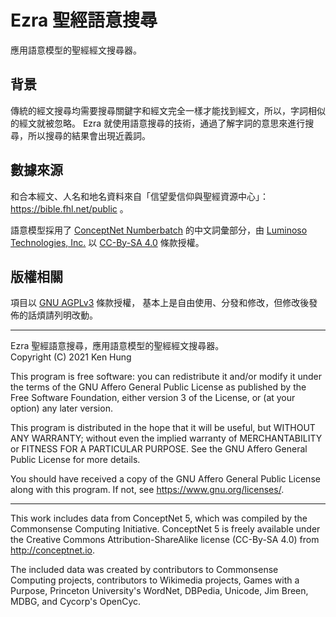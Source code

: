 # Ezra 聖經語意搜尋

應用語意模型的聖經經文搜尋器。

## 背景

傳統的經文搜尋均需要搜尋關鍵字和經文完全一樣才能找到經文，所以，字詞相似的經文就被忽略。
Ezra 就使用語意搜尋的技術，通過了解字詞的意思來進行搜尋，所以搜尋的結果會出現近義詞。

## 數據來源

和合本經文、人名和地名資料來自「信望愛信仰與聖經資源中心」：https://bible.fhl.net/public 。

語意模型採用了 [ConceptNet Numberbatch](https://github.com/commonsense/conceptnet-numberbatch)
 的中文詞彙部分，由 [Luminoso Technologies, Inc.](https://www.luminoso.com/) 以
 [CC-By-SA 4.0](https://creativecommons.org/licenses/by-sa/4.0/) 條款授權。

## 版權相關

項目以 [GNU AGPLv3](https://choosealicense.com/licenses/agpl-3.0) 條款授權，
基本上是自由使用、分發和修改，但修改後發佈的話煩請列明改動。

--------------------------------------------------

Ezra 聖經語意搜尋，應用語意模型的聖經經文搜尋器。  
Copyright (C) 2021 Ken Hung

This program is free software: you can redistribute it and/or modify
it under the terms of the GNU Affero General Public License as published
by the Free Software Foundation, either version 3 of the License, or
(at your option) any later version.

This program is distributed in the hope that it will be useful,
but WITHOUT ANY WARRANTY; without even the implied warranty of
MERCHANTABILITY or FITNESS FOR A PARTICULAR PURPOSE.  See the
GNU Affero General Public License for more details.

You should have received a copy of the GNU Affero General Public License
along with this program.  If not, see <https://www.gnu.org/licenses/>.

--------------------------------------------------

This work includes data from ConceptNet 5, which was compiled by the
Commonsense Computing Initiative. ConceptNet 5 is freely available under
the Creative Commons Attribution-ShareAlike license (CC-By-SA 4.0) from
http://conceptnet.io.

The included data was created by contributors to Commonsense Computing
projects, contributors to Wikimedia projects, Games with a Purpose,
Princeton University's WordNet, DBPedia, Unicode, Jim Breen, MDBG, and
Cycorp's OpenCyc.
